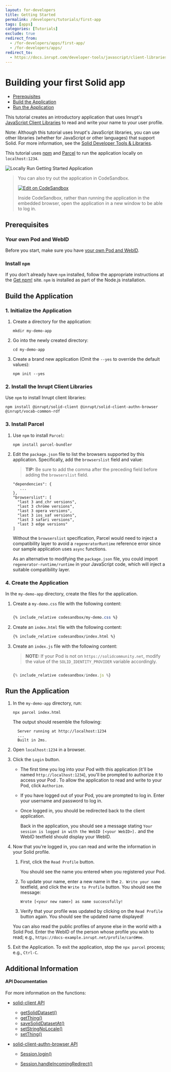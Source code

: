 ```yaml
---
layout: for-developers
title: Getting Started
permalink: /developers/tutorials/first-app
tags: [apps]
categories: [Tutorials]
exclude: true
redirect_from:
  - /for-developers/apps/first-app/
  - /for-developers/apps/
redirect_to:
  - https://docs.inrupt.com/developer-tools/javascript/client-libraries/tutorial/getting-started/
---
```


# Building your first Solid app

- [Prerequisites](#prerequisites)
- [Build the Application](#build-the-application)
- [Run the Application](#run-the-application)

This tutorial creates an introductory application that uses Inrupt's
[JavaScript Client Libraries](https://github.com/inrupt/solid-client-js) to read
and write your name to your user profile.

Note: Although this tutorial uses Inrupt's JavaScript libraries, you can use other libraries (whether for JavaScript or other languages) that support Solid. For more information, see the [Solid Developer Tools & Libraries](https://solidproject.org/developers/tools/).

This tutorial uses [npm](https://www.npmjs.com/get-npm) and [Parcel](https://parceljs.org/)
to run the application locally on `localhost:1234`.

![Locally Run Getting Started Application]({{site.baseurl}}/assets/img/tutorials/locally-run-application.png)

> You can also try out the application in CodeSandbox.
>
> [![Edit on CodeSandbox]({{site.baseUrl}}/assets/img/play-codesandbox.svg)](https://codesandbox.io/s/github/solid/solidproject.org/tree/main/_posts/developers/apps/inrupt-tutorial/codesandbox/?hidenavigation=1&module=%2Findex.js&view=editor)
>
> Inside CodeSandbox, rather than running the application in the embedded browser, open the application in a new window to be able to log in.

## Prerequisites

### Your own Pod and WebID

Before you start,
make sure you have [your own Pod and WebID](/developers/tutorials/getting-started).

### Install `npm`

If you don't already have `npm` installed, follow the appropriate instructions
at the [Get npm!](https://www.npmjs.com/get-npm) site. `npm` is installed as part of the
Node.js installation.

## Build the Application

### 1. Initialize the Application

1. Create a directory for the application:

   ```shell
   mkdir my-demo-app
   ```

1. Go into the newly created directory:

   ```shell
   cd my-demo-app
   ```

1. Create a brand new application (Omit the `--yes` to override the default values):

   ```shell
   npm init --yes
   ```

### 2. Install the Inrupt Client Libraries

Use `npm` to install Inrupt client libraries:

```shell
npm install @inrupt/solid-client @inrupt/solid-client-authn-browser @inrupt/vocab-common-rdf
```

### 3. Install Parcel

1. Use `npm` to install `Parcel`:

   ```shell
   npm install parcel-bundler
   ```

1. Edit the `package.json` file to list the browsers supported by
   this application. Specifically, add the `browserslist` field and value:

   > **TIP:** Be sure to add the comma after the preceding field before adding
   > the `browserslist` field.

   ```shell
   "dependencies": {
      ...
   },
   "browserslist": [
     "last 3 and_chr versions",
     "last 3 chrome versions",
     "last 3 opera versions",
     "last 3 ios_saf versions",
     "last 3 safari versions",
     "last 3 edge versions"
   ]
   ```

   Without the `browserslist` specification, Parcel would need to
   inject a compatibility layer to avoid a `regeneratorRuntime` reference error
   since our sample application uses `async` functions.

   As an alternative to modifying the `package.json` file, you could import
   `regenerator-runtime/runtime` in your JavaScript code, which will inject a
   suitable compatibility layer.

### 4. Create the Application

In the `my-demo-app` directory, create the files for the application.

1. Create a `my-demo.css` file with the following content:

   ```css

   {% include_relative codesandbox/my-demo.css %}

   ```

1. Create an `index.html` file with the following content:

   ```html
   {% include_relative codesandbox/index.html %}
   ```

1. Create an `index.js` file with the following content:

   > **NOTE:** If your Pod is not on `https://solidcommunity.net`, modify the
   > value of the `SOLID_IDENTITY_PROVIDER` variable accordingly.

   ```javascript

   {% include_relative codesandbox/index.js %}

   ```

## Run the Application

1. In the `my-demo-app` directory, run:

   ```shell
   npx parcel index.html
   ```

   The output should resemble the following:

   ```shell
     Server running at http://localhost:1234
     ...
     Built in 2ms.
   ```

1. Open `localhost:1234` in a browser.

1. Click the `Login` button.

   - The first time you log into your Pod with this application (it'll
     be named `http://localhost:1234`), you'll
     be prompted to authorize it to access your Pod . To allow the application to
     read and write to your Pod, click `Authorize`.

   - If you have logged out of your Pod, you are prompted to log in.
     Enter your username and password to log in.

   - Once logged in, you should be redirected back to the client application.

     Back in the application, you should see a message stating `Your session is logged in with the WebID [<your WebID>].` and the WebID textfield should display your WebID.

1. Now that you're logged in, you can read and write the information in
   your Solid profile.

   1. First, click the `Read Profile` button.

      You should see the name you entered when you registered your Pod.

   1. To update your name, enter a new name in the `2. Write your name`
      textfield, and click the `Write to Profile` button. You should see the message:

      ```
      Wrote [<your new name>] as name successfully!
      ```

   1. Verify that your profile was updated by clicking on
      the `Read Profile` button again. You should see the updated name displayed!

   You can also read the public profiles of anyone else in the world with a
   Solid Pod. Enter the WebID of the person whose profile you wish to read;
   e.g., `https://docs-example.inrupt.net/profile/card#me`.

1. Exit the Application. To exit the application, stop the `npx parcel` process; e.g.,
   `Ctrl-C`.

## Additional Information

#### API Documentation

For more information on the functions:

- [solid-client API](https://docs.inrupt.com/developer-tools/api/javascript/solid-client/index.html)

  - [getSolidDataset()](https://docs.inrupt.com/developer-tools/api/javascript/solid-client/modules/resource_solidDataset.html#getsoliddataset)
  - [getThing()](https://docs.inrupt.com/developer-tools/api/javascript/solid-client/modules/thing_thing.html#getthing)
  - [saveSolidDatasetAt()](https://docs.inrupt.com/developer-tools/api/javascript/solid-client/modules/resource_solidDataset.html#savesoliddatasetat)
  - [setStringNoLocale()](https://docs.inrupt.com/developer-tools/api/javascript/solid-client/modules/thing_set.html#setstringnolocale)
  - [setThing()](https://docs.inrupt.com/developer-tools/api/javascript/solid-client/modules/thing_thing.html#setthing)

- [solid-client-authn-browser API](https://docs.inrupt.com/developer-tools/api/javascript/solid-client-authn-browser/index.html)

  - [Session.login()](https://docs.inrupt.com/developer-tools/api/javascript/solid-client-authn-browser/classes/Session.html#login)

  - [Session.handleIncomingRedirect()](https://docs.inrupt.com/developer-tools/api/javascript/solid-client-authn-browser/classes/Session.html#handleincomingredirect)
